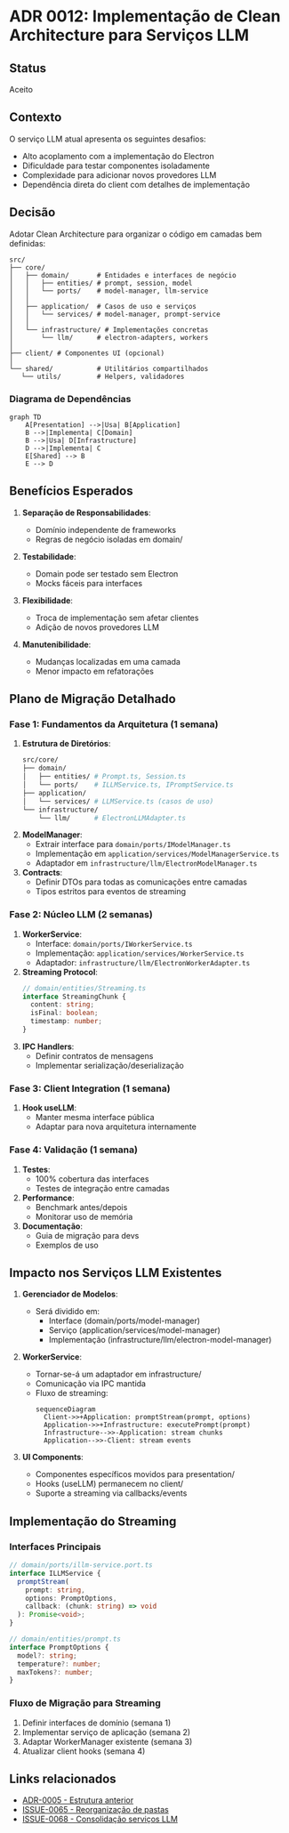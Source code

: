 # ADR 0012: Implementação de Clean Architecture para Serviços LLM

## Status

Aceito

## Contexto

O serviço LLM atual apresenta os seguintes desafios:
- Alto acoplamento com a implementação do Electron
- Dificuldade para testar componentes isoladamente
- Complexidade para adicionar novos provedores LLM
- Dependência direta do client com detalhes de implementação

## Decisão

Adotar Clean Architecture para organizar o código em camadas bem definidas:

```plaintext
src/
├── core/
│   ├── domain/       # Entidades e interfaces de negócio
│   │   ├── entities/ # prompt, session, model
│   │   └── ports/    # model-manager, llm-service
│   │
│   ├── application/  # Casos de uso e serviços
│   │   └── services/ # model-manager, prompt-service
│   │
│   └── infrastructure/ # Implementações concretas
│       └── llm/      # electron-adapters, workers
│   
├── client/ # Componentes UI (opcional)
│
└── shared/           # Utilitários compartilhados
   └── utils/         # Helpers, validadores
```

### Diagrama de Dependências
```mermaid
graph TD
    A[Presentation] -->|Usa| B[Application]
    B -->|Implementa| C[Domain]
    B -->|Usa| D[Infrastructure]
    D -->|Implementa| C
    E[Shared] --> B
    E --> D
```

## Benefícios Esperados

1. **Separação de Responsabilidades**:
   - Domínio independente de frameworks
   - Regras de negócio isoladas em domain/

2. **Testabilidade**:
   - Domain pode ser testado sem Electron
   - Mocks fáceis para interfaces

3. **Flexibilidade**:
   - Troca de implementação sem afetar clientes
   - Adição de novos provedores LLM

4. **Manutenibilidade**:
   - Mudanças localizadas em uma camada
   - Menor impacto em refatorações

## Plano de Migração Detalhado

### Fase 1: Fundamentos da Arquitetura (1 semana)
1. **Estrutura de Diretórios**:
   ```bash
   src/core/
   ├── domain/
   │   ├── entities/ # Prompt.ts, Session.ts
   │   └── ports/    # ILLMService.ts, IPromptService.ts
   ├── application/
   │   └── services/ # LLMService.ts (casos de uso)
   └── infrastructure/
       └── llm/      # ElectronLLMAdapter.ts
   ```
2. **ModelManager**:
   - Extrair interface para `domain/ports/IModelManager.ts`
   - Implementação em `application/services/ModelManagerService.ts`
   - Adaptador em `infrastructure/llm/ElectronModelManager.ts`
3. **Contracts**:
   - Definir DTOs para todas as comunicações entre camadas
   - Tipos estritos para eventos de streaming

### Fase 2: Núcleo LLM (2 semanas)
1. **WorkerService**:
   - Interface: `domain/ports/IWorkerService.ts`
   - Implementação: `application/services/WorkerService.ts`
   - Adaptador: `infrastructure/llm/ElectronWorkerAdapter.ts`
2. **Streaming Protocol**:
   ```typescript
   // domain/entities/Streaming.ts
   interface StreamingChunk {
     content: string;
     isFinal: boolean;
     timestamp: number;
   }
   ```
3. **IPC Handlers**:
   - Definir contratos de mensagens
   - Implementar serialização/deserialização

### Fase 3: Client Integration (1 semana)
1. **Hook useLLM**:
   - Manter mesma interface pública
   - Adaptar para nova arquitetura internamente

### Fase 4: Validação (1 semana)
1. **Testes**:
   - 100% cobertura das interfaces
   - Testes de integração entre camadas
2. **Performance**:
   - Benchmark antes/depois
   - Monitorar uso de memória
3. **Documentação**:
   - Guia de migração para devs
   - Exemplos de uso

## Impacto nos Serviços LLM Existentes

1. **Gerenciador de Modelos**:
   - Será dividido em:
     - Interface (domain/ports/model-manager)
     - Serviço (application/services/model-manager)
     - Implementação (infrastructure/llm/electron-model-manager)

2. **WorkerService**:
   - Tornar-se-á um adaptador em infrastructure/
   - Comunicação via IPC mantida
   - Fluxo de streaming:
     ```mermaid
     sequenceDiagram
       Client->>+Application: promptStream(prompt, options)
       Application->>+Infrastructure: executePrompt(prompt)
       Infrastructure-->>-Application: stream chunks
       Application-->>-Client: stream events
     ```

3. **UI Components**:
   - Componentes específicos movidos para presentation/
   - Hooks (useLLM) permanecem no client/
   - Suporte a streaming via callbacks/events

## Implementação do Streaming

### Interfaces Principais
```typescript
// domain/ports/illm-service.port.ts
interface ILLMService {
  promptStream(
    prompt: string,
    options: PromptOptions,
    callback: (chunk: string) => void
  ): Promise<void>;
}

// domain/entities/prompt.ts
interface PromptOptions {
  model?: string;
  temperature?: number;
  maxTokens?: number;
}
```

### Fluxo de Migração para Streaming
1. Definir interfaces de domínio (semana 1)
2. Implementar serviço de aplicação (semana 2)
3. Adaptar WorkerManager existente (semana 3)
4. Atualizar client hooks (semana 4)

## Links relacionados

- [ADR-0005 - Estrutura anterior](docs/adr/ADR-0005-Estrutura-de-Pastas-Electron.md)
- [ISSUE-0065 - Reorganização de pastas](issues/backlog/improvement/ISSUE-0065-Reorganizacao-estrutura-pastas)
- [ISSUE-0068 - Consolidação serviços LLM](issues/working/improvement/ISSUE-0068-Consolidacao-servicos-LLM)